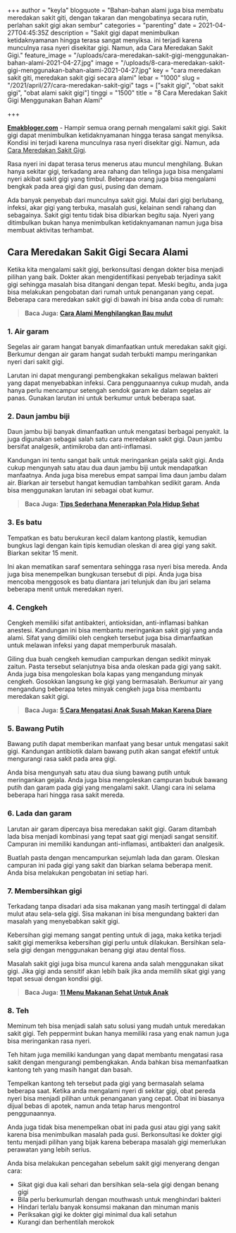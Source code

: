 +++
author = "keyla"
blogquote = "Bahan-bahan alami juga bisa membatu meredakan sakit giti, dengan takaran dan mengobatinya secara rutin, perlahan sakit gigi akan sembur"
categories = "parenting"
date = 2021-04-27T04:45:35Z
description = "Sakit gigi dapat menimbulkan ketidaknyamanan hingga terasa sangat menyiksa. ini terjadi karena munculnya rasa nyeri disekitar gigi. Namun, ada Cara Meredakan Sakit Gigi."
feature_image = "/uploads/cara-meredakan-sakit-gigi-menggunakan-bahan-alami-2021-04-27.jpg"
image = "/uploads/8-cara-meredakan-sakit-gigi-menggunakan-bahan-alami-2021-04-27.jpg"
key = "cara meredakan sakit giti, meredakan sakit gigi secara alami"
lebar = "1000"
slug = "/2021/april/27/cara-meredakan-sakit-gigi"
tags = ["sakit gigi", "obat sakit gigi", "obat alami sakit gigi"]
tinggi = "1500"
title = "8 Cara Meredakan Sakit Gigi Menggunakan Bahan Alami"

+++

[**Emakbloger.com**](/) - Hampir semua orang pernah mengalami sakit gigi. Sakit gigi dapat menimbulkan ketidaknyamanan hingga terasa sangat menyiksa. Kondisi ini terjadi karena munculnya rasa nyeri disekitar gigi. Namun, ada [Cara Meredakan Sakit Gigi](https://www.emakbloger.com/2021/april/27/cara-meredakan-sakit-gigi).

Rasa nyeri ini dapat terasa terus menerus atau muncul menghilang. Bukan hanya sekitar gigi, terkadang area rahang dan telinga juga bisa mengalami nyeri akibat sakit gigi yang timbul. Beberapa orang juga bisa mengalami bengkak pada area gigi dan gusi, pusing dan demam.

Ada banyak penyebab dari munculnya sakit gigi. Mulai dari gigi berlubang, infeksi, akar gigi yang terbuka, masalah gusi, kelainan sendi rahang dan sebagainya. Sakit gigi tentu tidak bisa dibiarkan begitu saja. Nyeri yang ditimbulkan bukan hanya menimbulkan ketidaknyamanan namun juga bisa membuat aktivitas terhambat.

## Cara Meredakan Sakit Gigi Secara Alami

Ketika kita mengalami sakit gigi, berkonsultasi dengan dokter bisa menjadi pilihan yang baik. Dokter akan mengidentifikasi penyebab terjadinya sakit gigi sehingga masalah bisa ditangani dengan tepat. Meski begitu, anda juga bisa melakukan pengobatan dari rumah untuk penanganan yang cepat. Beberapa cara meredakan sakit gigi di bawah ini bisa anda coba di rumah:

> **Baca Juga:** [**Cara Alami Menghilangkan Bau mulut**](https://www.emakbloger.com/2021/april/27/cara-menghilangkan-bau-mulut/)

### 1. Air garam

Segelas air garam hangat banyak dimanfaatkan untuk meredakan sakit gigi. Berkumur dengan air garam hangat sudah terbukti mampu meringankan nyeri dari sakit gigi.

Larutan ini dapat mengurangi pembengkakan sekaligus melawan bakteri yang dapat menyebabkan infeksi. Cara penggunaannya cukup mudah, anda hanya perlu mencampur setengah sendok garam ke dalam segelas air panas. Gunakan larutan ini untuk berkumur untuk beberapa saat.

### 2. Daun jambu biji

Daun jambu biji banyak dimanfaatkan untuk mengatasi berbagai penyakit. Ia juga digunakan sebagai salah satu cara meredakan sakit gigi. Daun jambu bersifat analgesik, antimikroba dan anti-inflamasi.

Kandungan ini tentu sangat baik untuk meringankan gejala sakit gigi. Anda cukup mengunyah satu atau dua daun jambu biji untuk mendapatkan manfaatnya. Anda juga bisa merebus empat sampai lima daun jambu dalam air. Biarkan air tersebut hangat kemudian tambahkan sedikit garam. Anda bisa menggunakan larutan ini sebagai obat kumur.

> **Baca Juga:** [**Tips Sederhana Menerapkan Pola Hidup Sehat**](https://www.emakbloger.com/tips-sehat-anak-dan-kuluarga/)

### 3. Es batu

Tempatkan es batu berukuran kecil dalam kantong plastik, kemudian bungkus lagi dengan kain tipis kemudian oleskan di area gigi yang sakit. Biarkan sekitar 15 menit.

Ini akan mematikan saraf sementara sehingga rasa nyeri bisa mereda. Anda juga bisa menempelkan bungkusan tersebut di pipi. Anda juga bisa mencoba menggosok es batu diantara jari telunjuk dan ibu jari selama beberapa menit untuk meredakan nyeri.

### 4. Cengkeh

Cengkeh memiliki sifat antibakteri, antioksidan, anti-inflamasi bahkan anestesi. Kandungan ini bisa membantu meringankan sakit gigi yang anda alami. Sifat yang dimiliki oleh cengkeh tersebut juga bisa dimanfaatkan untuk melawan infeksi yang dapat memperburuk masalah.

Giling dua buah cengkeh kemudian campurkan dengan sedikit minyak zaitun. Pasta tersebut selanjutnya bisa anda oleskan pada gigi yang sakit. Anda juga bisa mengoleskan bola kapas yang mengandung minyak cengkeh. Gosokkan langsung ke gigi yang bermasalah. Berkumur air yang mengandung beberapa tetes minyak cengkeh juga bisa membantu meredakan sakit gigi.

> **Baca Juga:** [**5 Cara Mengatasi Anak Susah Makan Karena Diare**](https://www.emakbloger.com/cara-mengatasi-anak-susah-makan/)

### 5. Bawang Putih

Bawang putih dapat memberikan manfaat yang besar untuk mengatasi sakit gigi. Kandungan antibiotik dalam bawang putih akan sangat efektif untuk mengurangi rasa sakit pada area gigi.

Anda bisa mengunyah satu atau dua siung bawang putih untuk meringankan gejala. Anda juga bisa mengoleskan campuran bubuk bawang putih dan garam pada gigi yang mengalami sakit. Ulangi cara ini selama beberapa hari hingga rasa sakit mereda.

### 6. Lada dan garam

Larutan air garam dipercaya bisa meredakan sakit gigi. Garam ditambah lada bisa menjadi kombinasi yang tepat saat gigi menjadi sangat sensitif. Campuran ini memiliki kandungan anti-inflamasi, antibakteri dan analgesik.

Buatlah pasta dengan mencampurkan sejumlah lada dan garam. Oleskan campuran ini pada gigi yang sakit dan biarkan selama beberapa menit. Anda bisa melakukan pengobatan ini setiap hari.

### 7. Membersihkan gigi

Terkadang tanpa disadari ada sisa makanan yang masih tertinggal di dalam mulut atau sela-sela gigi. Sisa makanan ini bisa mengundang bakteri dan masalah yang menyebabkan sakit gigi.

Kebersihan gigi memang sangat penting untuk di jaga, maka ketika terjadi sakit gigi memeriksa kebersihan gigi perlu untuk dilakukan. Bersihkan sela-sela gigi dengan menggunakan benang gigi atau dental floss.

Masalah sakit gigi juga bisa muncul karena anda salah menggunakan sikat gigi. Jika gigi anda sensitif akan lebih baik jika anda memilih sikat gigi yang tepat sesuai dengan kondisi gigi.

> **Baca Juga:** [**11 Menu Makanan Sehat Untuk Anak**](https://www.emakbloger.com/makanan-sehat-untuk-anak/)

### 8. Teh

Meminum teh bisa menjadi salah satu solusi yang mudah untuk meredakan sakit gigi. Teh peppermint bukan hanya memiliki rasa yang enak namun juga bisa meringankan rasa nyeri.

Teh hitam juga memiliki kandungan yang dapat membantu mengatasi rasa sakit dengan mengurangi pembengkakan. Anda bahkan bisa memanfaatkan kantong teh yang masih hangat dan basah.

Tempelkan kantong teh tersebut pada gigi yang bermasalah selama beberapa saat. Ketika anda mengalami nyeri di sekitar gigi, obat pereda nyeri bisa menjadi pilihan untuk penanganan yang cepat. Obat ini biasanya dijual bebas di apotek, namun anda tetap harus mengontrol penggunaannya.

Anda juga tidak bisa menempelkan obat ini pada gusi atau gigi yang sakit karena bisa menimbulkan masalah pada gusi. Berkonsultasi ke dokter gigi tentu menjadi pilihan yang bijak karena beberapa masalah gigi memerlukan perawatan yang lebih serius.

Anda bisa melakukan pencegahan sebelum sakit gigi menyerang dengan cara:

- Sikat gigi dua kali sehari dan bersihkan sela-sela gigi dengan benang gigi
- Bila perlu berkumurlah dengan mouthwash untuk menghindari bakteri
- Hindari terlalu banyak konsumsi makanan dan minuman manis
- Periksakan gigi ke dokter gigi minimal dua kali setahun
- Kurangi dan berhentilah merokok
